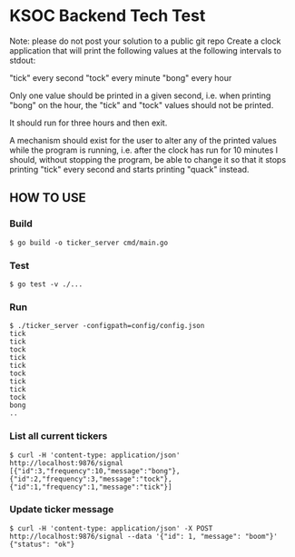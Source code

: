 # KSOC Backend Tech Test

Note: please do not post your solution to a public git repo
Create a clock application that will print the following values at the following intervals to stdout:

"tick" every second
"tock" every minute
"bong" every hour

Only one value should be printed in a given second, i.e. when printing "bong" on the hour, the "tick" and "tock" values should not be printed.

It should run for three hours and then exit.

A mechanism should exist for the user to alter any of the printed values while the program is running, i.e. after the clock has run for 10 minutes I should, without stopping the program, be able to change it so that it stops printing "tick" every second and starts printing "quack" instead.

## HOW TO USE

### Build

```
$ go build -o ticker_server cmd/main.go
```

### Test 

```
$ go test -v ./...
```

### Run

```
$ ./ticker_server -configpath=config/config.json
tick
tick
tock
tick
tick
tock
tick
tick
tock
bong
..
```

### List all current tickers

```
$ curl -H 'content-type: application/json' http://localhost:9876/signal
[{"id":3,"frequency":10,"message":"bong"},{"id":2,"frequency":3,"message":"tock"},{"id":1,"frequency":1,"message":"tick"}]
```

### Update ticker message


```
$ curl -H 'content-type: application/json' -X POST http://localhost:9876/signal --data '{"id": 1, "message": "boom"}'
{"status": "ok"}
```
